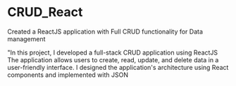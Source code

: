 # CRUD_React
Created a ReactJS application with Full CRUD functionality for Data management

"In this project, I developed a full-stack CRUD application using ReactJS
 The application allows users to create, read, update, and delete data in a user-friendly interface. I designed the application's architecture using React components and implemented with JSON

